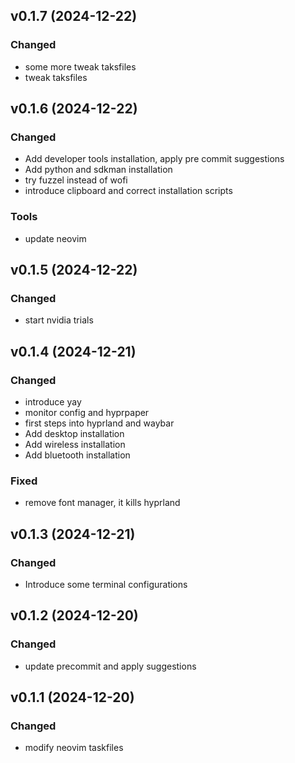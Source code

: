 ## v0.1.7 (2024-12-22)

### Changed

- some more tweak taksfiles
- tweak taksfiles

## v0.1.6 (2024-12-22)

### Changed

- Add developer tools installation, apply pre commit suggestions
- Add python and sdkman installation
- try fuzzel instead of wofi
- introduce clipboard and correct installation scripts

### Tools

- update neovim

## v0.1.5 (2024-12-22)

### Changed

- start nvidia trials

## v0.1.4 (2024-12-21)

### Changed

- introduce yay
- monitor config and hyprpaper
- first steps into hyprland and waybar
- Add desktop installation
- Add wireless installation
- Add bluetooth installation

### Fixed

- remove font manager, it kills hyprland

## v0.1.3 (2024-12-21)

### Changed

- Introduce some terminal configurations

## v0.1.2 (2024-12-20)

### Changed

- update precommit and apply suggestions

## v0.1.1 (2024-12-20)

### Changed

- modify neovim taskfiles
